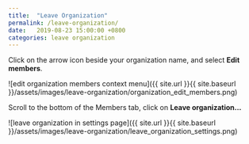 ```yaml
---
title:  "Leave Organization"
permalink: /leave-organization/
date:   2019-08-23 15:00:00 +0800
categories: leave organization
---
```

Click on the arrow icon beside your organization name, and select **Edit members**.

![edit organization members context menu]({{ site.url }}{{ site.baseurl }}/assets/images/leave-organization/organization_edit_members.png)

Scroll to the bottom of the Members tab, click on **Leave organization...**

![leave organization in settings page]({{ site.url }}{{ site.baseurl }}/assets/images/leave-organization/leave_organization_settings.png)
